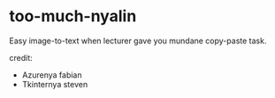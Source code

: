 # too-much-nyalin
 Easy image-to-text when lecturer gave you mundane copy-paste task.


credit:
- Azurenya fabian
- Tkinternya steven
